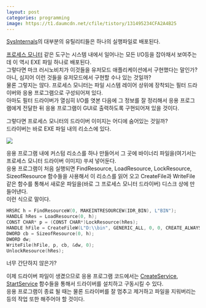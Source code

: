 ```yaml
---
layout: post
categories: programming
image: https://t1.daumcdn.net/cfile/tistory/131495234CFA2A4B25
---
```

[SysInternals](https://docs.microsoft.com/en-us/sysinternals/)의 대부분의 유틸리티들은 하나의 실행파일로 배포된다.

[프로세스 모니터](https://docs.microsoft.com/en-us/sysinternals/downloads/procmon) 같은 도구는 시스템 내에서 일어나는 모든 I/O등을 잡아채서 보여주는데 이 역시 EXE 파일 하나로 배포된다.  
그렇다면 마크 러시노비치가 이것들을 유저모드 애플리케이션에서 구현했다는 말인가?  
아니, 심지어 이런 것들을 유저모드에서 구현할 수나 있는 것일까?  
물론 그렇지는 않다. 프로세스 모니터는 파일 시스템 레이어 상위에 장착되는 필터 드라이버와 응용 프로그램으로 구성되어져 있다.  
아마도 필터 드라이버가 열심히 I/O를 엿본 다음에 그 정보를 잘 정리해서 응용 프로그램에게 전달한 뒤 응용 프로그램이 GUI로 출력하도록 구현되어져 있을 것이다.

그렇다면 프로세스 모니터의 드라이버 이미지는 어디에 숨어있는 것일까?  
드라이버는 바로 EXE 파일 내의 리소스에 있다.

![](https://t1.daumcdn.net/cfile/tistory/131495234CFA2A4B25)

응용 프로그램 내에 커스텀 리소스를 하나 만들어서 그 곳에 바이너리 파일을(여기서는 프로세스 모니터 드라이버 이미지) 쑤셔 넣어둔다.  
응용 프로그램이 처음 실행되면 FindResource, LoadResource, LockResource, SizeofResource 함수들을 사용해서 이 리소스를 읽어 오고 CreateFile과 WriteFile 같은 함수를 통해서 새로운 파일을(바로 그 프로세스 모니터 드라이버) 디스크 상에 만들어낸다.  
이런 식으로 말이다.

```c++
HRSRC h = FindResourceW(0, MAKEINTRESOURCEW(IDR_BIN), L"BIN");
HANDLE hRes = LoadResource(0, h);
CONST CHAR* p = (CONST CHAR*)LockResource(hRes);
HANDLE hFile = CreateFileW(L"D:\\bin", GENERIC_ALL, 0, 0, CREATE_ALWAYS, 0, 0);
DWORD cb = SizeofResource(0, h);
DWORD dw;
WriteFile(hFile, p, cb, &dw, 0);
UnlockResource(hRes);
```

너무 간단하지 않은가?

이제 드라이버 파일이 생겼으므로 응용 프로그램 코드에서는 [CreateService](https://docs.microsoft.com/en-us/windows/win32/api/winsvc/nf-winsvc-createservicew), [StartService](https://docs.microsoft.com/en-us/windows/win32/api/winsvc/nf-winsvc-startservicew) 함수들을 통해서 드라이버를 설치하고 구동시킬 수 있다.  
응용 프로그램이 종료 될 때는 물론 드라이버를 잘 멈추고 제거하고 파일을 지워버리는 등의 작업 또한 해주어야 할 것이다.